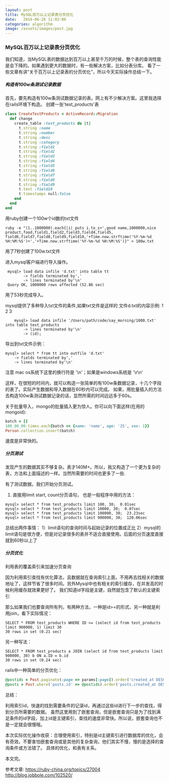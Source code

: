 ```yaml
---
layout: post
title: MySQL百万以上记录表分页优化
date:   2016-06-26 11:02:06
categories: algorithm
image: /assets/images/post.jpg
---
```


### MySQL百万以上记录表分页优化

我们知道，当MySQL表的数据达到百万以上甚至千万的时候，整个表的查询性能是会下降的。如果遇到更大的数据时，有一些解决方案，比如分表分库。
看了一些文章有讲“关于百万以上记录表的分页优化”，所以今天实际操作总结一下。

##### 构造有100w条测试记录数据

首先，要先构造有100w条测试数据记录的表。网上有不少解决方案。这里我选择在rails环境下构造。
创建一张'test_products'表

```ruby
class CreateTestProducts < ActiveRecord::Migration
  def change
    create_table :test_products do |t|
      t.string :name
      t.string :number
      t.string :desc
      t.string :category
      t.string :field1
      t.string :field2
      t.string :field3
      t.string :field4
      t.string :field5
      t.string :field6
      t.string :field7
      t.string :field8
      t.string :field9
      t.text :field10
      t.timestamps null:false
    end
  end
end
```

用ruby创建一个100w个id数的txt文件

```
ruby -e "(1..1000000).each{|i| puts i.to_s+',good name,1000000,nice product,food,field1,field2,field3,field4,field5,
field6,field7,field8,field9,field10,'+Time.now.strftime('%Y-%m-%d %H:%M:%S')+','+Time.now.strftime('%Y-%m-%d %H:%M:%S')}" > 100w.txt
```
用了7秒创建了100w.txt文件

进入mysql客户端进行导入操作。

```
 mysql> load data infile 'd.txt' into table tt
        -> fields terminated by','
        -> lines terminated by'\n'
 Query OK, 1000000 rows affected (52.86 sec)
```
用了53秒完成导入。

mysql提供了多种导入txt文件的条件,如果txt文件是这样的
文件d.txt的内容示例:
 1
 2
 3

```
    mysql> load data infile '/Users/path/code/say_morning/1000.txt' into table test_products
        -> lines terminated by'\n'
        -> (id);
```
导出到txt文件示例：

```
mysql> select * from tt into outfile 'd.txt'
    -> fields terminated by','
    -> lines terminated by'\n'
```

注意 mac os系统下这里的换行符是 '\n'；如果是windows系统是 '\r\n'

这样，在很短的时间内，就可以构造一张简单的有100w条数据记录，十几个字段的表了。实际产生数据和导入数据在60秒内可以完成。
如果，用批量插入的方法去构造100w条测试数据记录的话，显然所需的时间远远多于60s。

关于批量导入，mongo的批量插入更为惊人。你可以向下面这样(在用的mongoid):

```ruby
batch = []
100_00_00.times.each{batch << {name: 'name', age: '25', sex: 1}}
Person.collection.insert(batch)
```
速度是非常快的。

##### 分页测试
发现产生的数据其实不够复杂。表才140M+。所以，我又构造了一个更为复杂的表，方法和上面描述的一样。当然所需要的时间也更多了一些.

有了测试数据，我们开始分页测试。

1.   直接用limit start, count分页语句， 也是一般程序中用的方法：

```
mysql> select * from test_products limit 100, 30;  0.01sec
mysql> select * from test_products limit 10000, 30;  0.07sec
mysql> select * from test_products limit 100000, 30;  23.23sec
mysql> select * from test_products limit 900000, 30;  120.06sec
```

总结出两件事情：
1）limit语句的查询时间与起始记录的位置成正比
2）mysql的limit语句是很方便，但是对记录很多的表并不适合直接使用。后面的分页速度直接就到60秒以上了


##### 分页优化

利用表的覆盖索引来加速分页查询

因为利用索引查找有优化算法，且数据就在查询索引上面，不用再去找相关的数据地址了，这样节省了很多时间。另外Mysql中也有相关的索引缓存，在并发高的时候利用缓存就效果更好了。
我们知道id字段是主键，自然就包含了默认的主键索引

那么如果我们也要查询所有列，有两种方法，一种是id>=的形式，另一种就是利用join，看下实际情况：

```
SELECT * FROM test_products WHERE ID >= (select id from test_products limit 900000, 1) limit 30
30 rows in set (0.21 sec)
```

另一种写法：

```
SELECT * FROM test_products a JOIN (select id from test_products limit 900000, 30) b ON a.ID = b.id
30 rows in set (0.24 sec)
```

rails中一种简单的分页优化：
```ruby
@postids = Post.paginate(:page => params[:page]).order('created_at DESC').pluck(:id)
@posts = Post.where('posts.id' => @postids).order('posts.created_at DESC').eager_load [:user]
```

总结：

利用索引id，快速的找到需要条件的记录id，再通过这些id进行下一步的查找，得到分页所需要的数据。
虽然这里用到了嵌套查询，但是嵌套查询只是为了找到满足条件的id字段，加上id是主键索引，查找的速度非常快。所以说，嵌套查询也不是一定就会很慢哦。

本次实际优化操作收获：合理使用索引，特别是id主键索引进行数据库的优化，会有奇效。不要害怕嵌套查询或是其他的复杂查询，他们其实不慢，慢的是选择的查询条件或方法错了。
具体的优化，和表有关系。

本文完。

参考文章: https://ruby-china.org/topics/27004
         http://blog.jobbole.com/102520/







